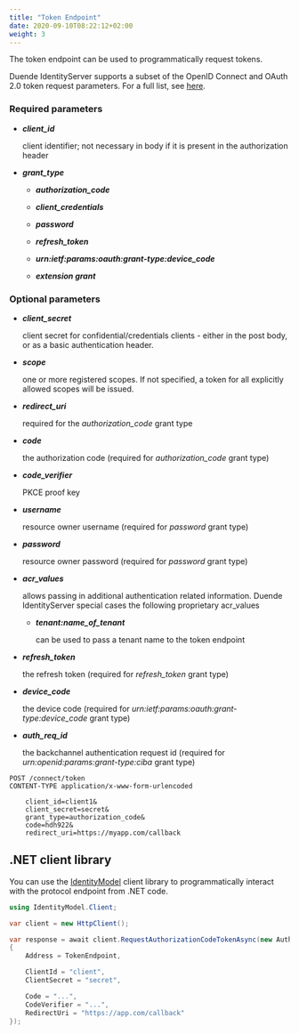 ```yaml
---
title: "Token Endpoint"
date: 2020-09-10T08:22:12+02:00
weight: 3
---
```


The token endpoint can be used to programmatically request tokens.

Duende IdentityServer supports a subset of the OpenID Connect and OAuth 2.0 token request parameters. For a full list, see [here](https://openid.net/specs/openid-connect-core-1_0.html#TokenRequest).

### Required parameters

* ***client_id***
    
    client identifier; not necessary in body if it is present in the authorization header

* ***grant_type***
    
    * ***authorization_code***
    
    * ***client_credentials***
    
    * ***password***
    
    * ***refresh_token***
    
    * ***urn:ietf:params:oauth:grant-type:device_code***
    
    * ***extension grant***

### Optional parameters

* ***client_secret***
    
    client secret for confidential/credentials clients - either in the post body, or as a basic authentication header.

* ***scope***
    
    one or more registered scopes. If not specified, a token for all explicitly allowed scopes will be issued.

* ***redirect_uri***
    
    required for the *authorization_code* grant type

* ***code***

    the authorization code (required for *authorization_code* grant type)

* ***code_verifier***
    
    PKCE proof key

* ***username***

    resource owner username (required for *password* grant type)

* ***password***

    resource owner password (required for *password* grant type)

* ***acr_values***
   
    allows passing in additional authentication related information. Duende IdentityServer special cases the following proprietary acr_values
        
    * ***tenant:name_of_tenant***
    
        can be used to pass a tenant name to the token endpoint

* ***refresh_token***

    the refresh token (required for *refresh_token* grant type)

* ***device_code***

    the device code (required for *urn:ietf:params:oauth:grant-type:device_code* grant type)

* ***auth_req_id***

    the backchannel authentication request id (required for *urn:openid:params:grant-type:ciba* grant type)

```
POST /connect/token
CONTENT-TYPE application/x-www-form-urlencoded

    client_id=client1&
    client_secret=secret&
    grant_type=authorization_code&
    code=hdh922&
    redirect_uri=https://myapp.com/callback
```

## .NET client library
You can use the [IdentityModel](https://identitymodel.readthedocs.io) client library to programmatically interact with the protocol endpoint from .NET code.

```cs
using IdentityModel.Client;

var client = new HttpClient();

var response = await client.RequestAuthorizationCodeTokenAsync(new AuthorizationCodeTokenRequest
{
    Address = TokenEndpoint,

    ClientId = "client",
    ClientSecret = "secret",

    Code = "...",
    CodeVerifier = "...",
    RedirectUri = "https://app.com/callback"
});
```
